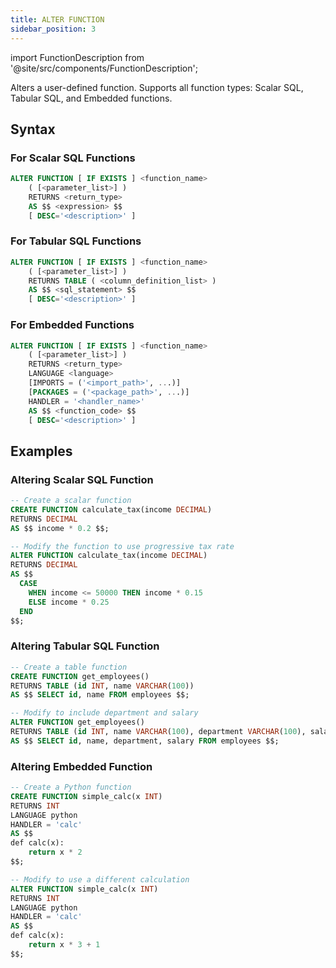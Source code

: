 ```yaml
---
title: ALTER FUNCTION
sidebar_position: 3
---
```

import FunctionDescription from '@site/src/components/FunctionDescription';

<FunctionDescription description="Introduced or updated: v1.2.116"/>

Alters a user-defined function. Supports all function types: Scalar SQL, Tabular SQL, and Embedded functions.

## Syntax

### For Scalar SQL Functions
```sql
ALTER FUNCTION [ IF EXISTS ] <function_name> 
    ( [<parameter_list>] ) 
    RETURNS <return_type>
    AS $$ <expression> $$
    [ DESC='<description>' ]
```

### For Tabular SQL Functions
```sql
ALTER FUNCTION [ IF EXISTS ] <function_name> 
    ( [<parameter_list>] ) 
    RETURNS TABLE ( <column_definition_list> ) 
    AS $$ <sql_statement> $$
    [ DESC='<description>' ]
```

### For Embedded Functions
```sql
ALTER FUNCTION [ IF EXISTS ] <function_name> 
    ( [<parameter_list>] ) 
    RETURNS <return_type>
    LANGUAGE <language>
    [IMPORTS = ('<import_path>', ...)]
    [PACKAGES = ('<package_path>', ...)]
    HANDLER = '<handler_name>'
    AS $$ <function_code> $$
    [ DESC='<description>' ]
```

## Examples

### Altering Scalar SQL Function
```sql
-- Create a scalar function
CREATE FUNCTION calculate_tax(income DECIMAL)
RETURNS DECIMAL
AS $$ income * 0.2 $$;

-- Modify the function to use progressive tax rate
ALTER FUNCTION calculate_tax(income DECIMAL)
RETURNS DECIMAL
AS $$ 
  CASE 
    WHEN income <= 50000 THEN income * 0.15
    ELSE income * 0.25
  END
$$;
```

### Altering Tabular SQL Function
```sql
-- Create a table function
CREATE FUNCTION get_employees() 
RETURNS TABLE (id INT, name VARCHAR(100)) 
AS $$ SELECT id, name FROM employees $$;

-- Modify to include department and salary
ALTER FUNCTION get_employees() 
RETURNS TABLE (id INT, name VARCHAR(100), department VARCHAR(100), salary DECIMAL)
AS $$ SELECT id, name, department, salary FROM employees $$;
```

### Altering Embedded Function
```sql
-- Create a Python function
CREATE FUNCTION simple_calc(x INT)
RETURNS INT
LANGUAGE python
HANDLER = 'calc'
AS $$
def calc(x):
    return x * 2
$$;

-- Modify to use a different calculation
ALTER FUNCTION simple_calc(x INT)
RETURNS INT
LANGUAGE python
HANDLER = 'calc'
AS $$
def calc(x):
    return x * 3 + 1
$$;
```